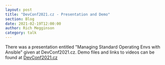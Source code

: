 ```yaml
---
layout: post
title: "DevConf2021.cz - Presentation and Demo"
section: Blog
date: 2021-02-19T12:00:00
author: Rich Megginson
category: talk
---
```

There was a presentation entitled "Managing Standard Operating Envs with
Ansible" given at DevConf2021.cz.  Demo files and links to videos can be found
at
[DevConf2021.cz](https://github.com/linux-system-roles/linux-system-roles.github.io/tree/master/demo/devconf2021-cz-demo/)
